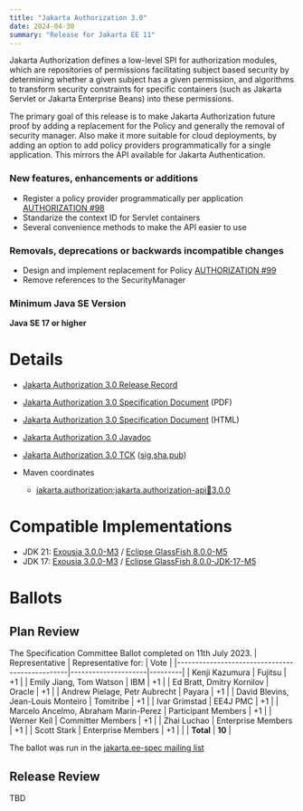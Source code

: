 ```yaml
---
title: "Jakarta Authorization 3.0"
date: 2024-04-30
summary: "Release for Jakarta EE 11"
---
```

Jakarta Authorization defines a low-level SPI for authorization modules, which are repositories of permissions
facilitating subject based security by determining whether a given subject has a given permission, and algorithms
to transform security constraints for specific containers (such as Jakarta Servlet or Jakarta Enterprise Beans) into
these permissions.

The primary goal of this release is to make Jakarta Authorization future proof by adding a replacement for the Policy and generally the removal of security manager. Also make it more suitable for cloud deployments, by adding an option to add policy providers programmatically for a single application. This mirrors the API available for Jakarta Authentication.


### New features, enhancements or additions
* Register a policy provider programmatically per application [AUTHORIZATION #98](https://github.com/jakartaee/authorization/issues/98)
* Standarize the context ID for Servlet containers
* Several convenience methods to make the API easier to use

### Removals, deprecations or backwards incompatible changes
* Design and implement replacement for Policy [AUTHORIZATION #99](https://github.com/jakartaee/authorization/issues/99)
* Remove references to the SecurityManager

### Minimum Java SE Version
**Java SE 17 or higher**

# Details

* [Jakarta Authorization 3.0 Release Record](https://projects.eclipse.org/projects/ee4j.authorization/releases/3.0)


* [Jakarta Authorization 3.0 Specification Document](./jakarta-authorization-spec-3.0.pdf) (PDF)
* [Jakarta Authorization 3.0 Specification Document](./jakarta-authorization-spec-3.0.html) (HTML)
* [Jakarta Authorization 3.0 Javadoc](./apidocs)
* [Jakarta Authorization 3.0 TCK](https://download.eclipse.org/jakartaee/authorization/3.0/jakarta-authorization-tck-3.0.0.zip) ([sig](https://download.eclipse.org/jakartaee/authorization/3.0/jakarta-authorization-tck-3.0.0.zip.sig),[sha](https://download.eclipse.org/jakartaee/authorization/3.0/jakarta-authorization-tck-3.0.0.zip.sha256),[pub](https://raw.githubusercontent.com/jakartaee/specification-committee/master/jakartaee-spec-committee.pub))
* Maven coordinates
  * [jakarta.authorization:jakarta.authorization-api:jar:3.0.0](https://search.maven.org/artifact/jakarta.authorization/jakarta.authorization-api/3.0.0/jar)

# Compatible Implementations


* JDK 21: [Exousia 3.0.0-M3](https://github.com/eclipse-ee4j/exousia/releases/download/3.0.0-M3-RELEASE/exousia-3.0.0-M3.jar) / [Eclipse GlassFish 8.0.0-M5](https://repo1.maven.org/maven2/org/glassfish/main/distributions/glassfish/8.0.0-M5/)
* JDK 17: [Exousia 3.0.0-M3](https://github.com/eclipse-ee4j/exousia/releases/download/3.0.0-M3-RELEASE/exousia-3.0.0-M3.jar) / [Eclipse GlassFish 8.0.0-JDK-17-M5](https://repo1.maven.org/maven2/org/glassfish/main/distributions/glassfish/8.0.0-JDK17-M5/)


# Ballots

## Plan Review

The Specification Committee Ballot completed on 11th July 2023.
| Representative                                 | Representative for: |  Vote   |
|------------------------------------------------|---------------------|---------|
| Kenji Kazumura                                 | Fujitsu             |   +1    |
| Emily Jiang, Tom Watson                        | IBM                 |   +1    |
| Ed Bratt, Dmitry Kornilov                      | Oracle              |   +1    |
| Andrew Pielage, Petr Aubrecht                  | Payara              |   +1    |
| David Blevins, Jean-Louis Monteiro             | Tomitribe           |   +1    |
| Ivar Grimstad                                  | EE4J PMC            |   +1    |
| Marcelo Ancelmo, Abraham Marin-Perez           | Participant Members |   +1    |
| Werner Keil                                    | Committer Members   |   +1    |
| Zhai Luchao                                    | Enterprise Members  |   +1    |
| Scott Stark                                    | Enterprise Members  |   +1    |
|                                                | **Total**           | **10**  |


The ballot was run in the [jakarta.ee-spec mailing list](https://www.eclipse.org/lists/jakarta.ee-spec/msg02924.html)


## Release Review

TBD
